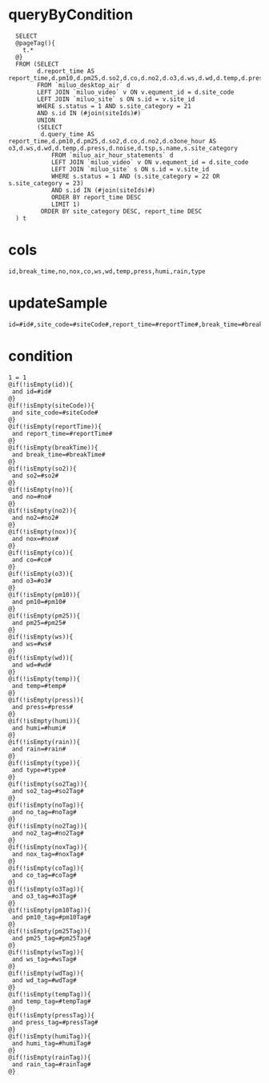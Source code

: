 queryByCondition
===
      SELECT 
      @pageTag(){
        t.*
      @}
      FROM (SELECT 
            d.report_time AS report_time,d.pm10,d.pm25,d.so2,d.co,d.no2,d.o3,d.ws,d.wd,d.temp,d.press,d.noise,d.tsp,s.name,s.site_category         
            FROM `miluo_desktop_air` d
            LEFT JOIN `miluo_video` v ON v.equment_id = d.site_code
            LEFT JOIN `miluo_site` s ON s.id = v.site_id
            WHERE s.status = 1 AND s.site_category = 21
            AND s.id IN (#join(siteIds)#)
            UNION
            (SELECT 
             d.query_time AS report_time,d.pm10,d.pm25,d.so2,d.co,d.no2,d.o3one_hour AS o3,d.ws,d.wd,d.temp,d.press,d.noise,d.tsp,s.name,s.site_category          
                FROM `miluo_air_hour_statements` d
                LEFT JOIN `miluo_video` v ON v.equment_id = d.site_code
                LEFT JOIN `miluo_site` s ON s.id = v.site_id
                WHERE s.status = 1 AND (s.site_category = 22 OR s.site_category = 23)
                AND s.id IN (#join(siteIds)#)
                ORDER BY report_time DESC
                LIMIT 1)
             ORDER BY site_category DESC, report_time DESC 
      ) t
         
                           
cols
===
	id,break_time,no,nox,co,ws,wd,temp,press,humi,rain,type
updateSample
===
	
	id=#id#,site_code=#siteCode#,report_time=#reportTime#,break_time=#breakTime#,so2=#so2#,no=#no#,no2=#no2#,nox=#nox#,co=#co#,o3=#o3#,pm10=#pm10#,pm25=#pm25#,ws=#ws#,wd=#wd#,temp=#temp#,press=#press#,humi=#humi#,rain=#rain#,type=#type#,so2_tag=#so2Tag#,no_tag=#noTag#,no2_tag=#no2Tag#,nox_tag=#noxTag#,co_tag=#coTag#,o3_tag=#o3Tag#,pm10_tag=#pm10Tag#,pm25_tag=#pm25Tag#,ws_tag=#wsTag#,wd_tag=#wdTag#,temp_tag=#tempTag#,press_tag=#pressTag#,humi_tag=#humiTag#,rain_tag=#rainTag#

condition
===

	1 = 1  
	@if(!isEmpty(id)){
	 and id=#id#
	@}
	@if(!isEmpty(siteCode)){
	 and site_code=#siteCode#
	@}
	@if(!isEmpty(reportTime)){
	 and report_time=#reportTime#
	@}
	@if(!isEmpty(breakTime)){
	 and break_time=#breakTime#
	@}
	@if(!isEmpty(so2)){
	 and so2=#so2#
	@}
	@if(!isEmpty(no)){
	 and no=#no#
	@}
	@if(!isEmpty(no2)){
	 and no2=#no2#
	@}
	@if(!isEmpty(nox)){
	 and nox=#nox#
	@}
	@if(!isEmpty(co)){
	 and co=#co#
	@}
	@if(!isEmpty(o3)){
	 and o3=#o3#
	@}
	@if(!isEmpty(pm10)){
	 and pm10=#pm10#
	@}
	@if(!isEmpty(pm25)){
	 and pm25=#pm25#
	@}
	@if(!isEmpty(ws)){
	 and ws=#ws#
	@}
	@if(!isEmpty(wd)){
	 and wd=#wd#
	@}
	@if(!isEmpty(temp)){
	 and temp=#temp#
	@}
	@if(!isEmpty(press)){
	 and press=#press#
	@}
	@if(!isEmpty(humi)){
	 and humi=#humi#
	@}
	@if(!isEmpty(rain)){
	 and rain=#rain#
	@}
	@if(!isEmpty(type)){
	 and type=#type#
	@}
	@if(!isEmpty(so2Tag)){
	 and so2_tag=#so2Tag#
	@}
	@if(!isEmpty(noTag)){
	 and no_tag=#noTag#
	@}
	@if(!isEmpty(no2Tag)){
	 and no2_tag=#no2Tag#
	@}
	@if(!isEmpty(noxTag)){
	 and nox_tag=#noxTag#
	@}
	@if(!isEmpty(coTag)){
	 and co_tag=#coTag#
	@}
	@if(!isEmpty(o3Tag)){
	 and o3_tag=#o3Tag#
	@}
	@if(!isEmpty(pm10Tag)){
	 and pm10_tag=#pm10Tag#
	@}
	@if(!isEmpty(pm25Tag)){
	 and pm25_tag=#pm25Tag#
	@}
	@if(!isEmpty(wsTag)){
	 and ws_tag=#wsTag#
	@}
	@if(!isEmpty(wdTag)){
	 and wd_tag=#wdTag#
	@}
	@if(!isEmpty(tempTag)){
	 and temp_tag=#tempTag#
	@}
	@if(!isEmpty(pressTag)){
	 and press_tag=#pressTag#
	@}
	@if(!isEmpty(humiTag)){
	 and humi_tag=#humiTag#
	@}
	@if(!isEmpty(rainTag)){
	 and rain_tag=#rainTag#
	@}
	